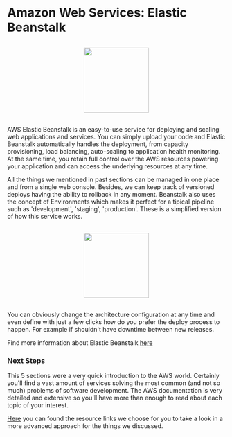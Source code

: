 # Amazon Web Services: Elastic Beanstalk
<p style="text-align: center; margin: 30px"><img width="150" src="../img/Beanstalk_logo.png"></p>

AWS Elastic Beanstalk is an easy-to-use service for deploying and scaling web applications and services. You can simply upload your code and Elastic Beanstalk automatically handles the deployment, from capacity provisioning, load balancing, auto-scaling to application health monitoring. At the same time, you retain full control over the AWS resources powering your application and can access the underlying resources at any time.

All the things we mentioned in past sections can be managed in one place and from a single web console. Besides, we can keep track of versioned deploys having the ability to rollback in any moment. Beanstalk also uses the concept of Environments which makes it perfect for a tipical pipeline such as 'development', 'staging', 'production'. These is a simplified version of how this service works.

<p style="text-align: center; margin: 30px"><img height="150" src="../img/Beanstalk_flow.png"></p>

You can obviously change the architecture configuration at any time and even define with just a few clicks how do you prefer the deploy process to happen. For example if shouldn't have downtime between new releases.

Find more information about Elastic Beanstalk [here](http://docs.aws.amazon.com/elasticbeanstalk/latest/dg/GettingStarted.html)

### Next Steps

This 5 sections were a very quick introduction to the AWS world. Certainly you'll find a vast amount of services solving the most common (and not so much) problems of software development. The AWS documentation is very detailed and extensive so you'll have more than enough to read about each topic of your interest.

[Here](/Technologies/AWS/Resources.md) you can found the resource links we choose for you to take a look in a more advanced approach for the things we discussed.
